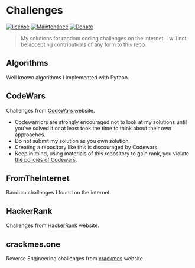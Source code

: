 # Challenges

[![license][license-image]][license-url] [![Maintenance][maintenance-image]][maintenance-url] [![Donate][donate-image]][donate-url]

> My solutions for random coding challenges on the internet.
> I will not be accepting contributions of any form to this repo.

## Algorithms

Well known algorithms I implemented with Python.

## CodeWars

Challenges from [CodeWars](https://www.codewars.com) website.

* Codewarriors are strongly encouraged not to look at my solutions until you've solved it or at least took the time to think about their own approaches.
* Do not submit my solution as you own solution.
* Creating a repository like this is discouraged by Codewars.
* Keep in mind, using materials of this repository to gain rank, you violate [the policies of Codewars](https://github.com/Codewars/codewars.com/wiki/Community-Code-of-Conduct#policy).

## FromTheInternet

Random challenges I found on the internet.

## HackerRank

Challenges from [HackerRank](https://www.hackerrank.com/) website.

## crackmes.one

Reverse Engineering challenges from [crackmes](https://crackmes.one/) website.

[license-image]: https://img.shields.io/badge/license-ISC-blue.svg
[license-url]: https://github.com/nirgn975/Challenges/blob/master/LICENSE
[maintenance-image]: https://img.shields.io/maintenance/yes/2020.svg
[maintenance-url]: https://github.com/nirgn975
[donate-image]: https://img.shields.io/badge/PayPal-Donate-lightgrey.svg
[donate-url]: https://www.paypal.me/nirgn/2
